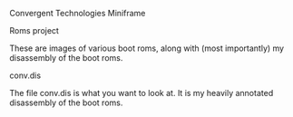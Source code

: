 Convergent Technologies Miniframe

Roms project

These are images of various boot roms, along with
(most importantly) my disassembly of the boot roms.

conv.dis

The file conv.dis is what you want to look at.
It is my heavily annotated disassembly of the boot roms.
